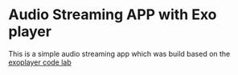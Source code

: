 # Audio Streaming APP with Exo player

This is a simple audio streaming app which was build based on the [exoplayer code lab](https://developer.android.com/codelabs/exoplayer-intro#1) 